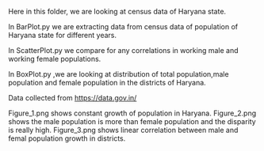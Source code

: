 Here in this folder, we are looking at census data of Haryana state.

In BarPlot.py we are extracting data from census data of population of Haryana state for different years.

In ScatterPlot.py we compare for any correlations in working male and working female populations.

In BoxPlot.py ,we are looking at distribution of total population,male population and female population in the districts of Haryana. 

Data collected from https://data.gov.in/

Figure_1.png shows constant growth of population in Haryana.
Figure_2.png shows the male population is more than female population and the disparity is really high.
Figure_3.png shows linear correlation between male and femal population growth in districts.

